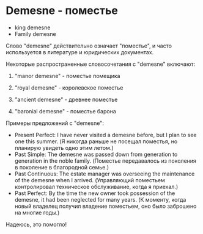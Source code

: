 # Demesne - поместье

- king demesne
- Family demesne

Слово "demesne" действительно означает "поместье", и часто используется в литературе и юридических документах.

Некоторые распространенные словосочетания с "demesne" включают:

1. "manor demesne" - поместье помещика

2. "royal demesne" - королевское поместье

3. "ancient demesne" - древнее поместье

4. "baronial demesne" - поместье барона

Примеры предложений с "demesne":

- Present Perfect: I have never visited a demesne before, but I plan to see one this summer. (Я никогда раньше не посещал поместья, но планирую увидеть одно этим летом.)
- Past Simple: The demesne was passed down from generation to generation in the noble family. (Поместье передавалось из поколения в поколение в благородной семье.)
- Past Continuous: The estate manager was overseeing the maintenance of the demesne when I arrived. (Управляющий поместьем контролировал техническое обслуживание, когда я приехал.)
- Past Perfect: By the time the new owner took possession of the demesne, it had been neglected for many years. (К моменту, когда новый владелец получил владение поместьем, оно было заброшено на многие годы.)

Надеюсь, это помогло!
